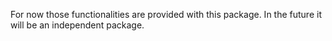 For now those functionalities are provided with this package.
In the future it will be an independent package.